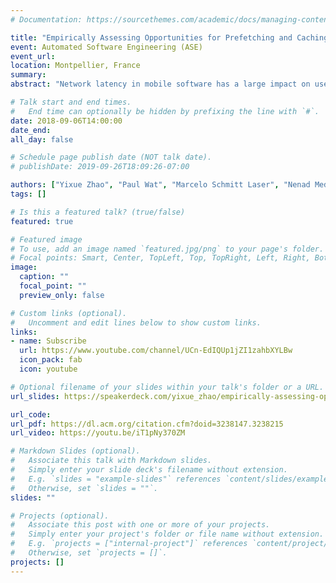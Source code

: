 ```yaml
---
# Documentation: https://sourcethemes.com/academic/docs/managing-content/

title: "Empirically Assessing Opportunities for Prefetching and Caching in Mobile Apps (ASE 2018)"
event: Automated Software Engineering (ASE)
event_url:
location: Montpellier, France
summary:
abstract: "Network latency in mobile software has a large impact on user experience, with potentially severe economic consequences. Prefetching and caching have been shown effective in reducing the latencies in browser-based systems. However, those techniques cannot be directly applied to the emerging domain of mobile apps because of the differences in network interactions. Moreover, there is a lack of research on prefetching and caching techniques that may be suitable for the mobile app domain, and it is not clear whether such techniques can be effective or whether they are even feasible. This paper takes the first step toward answering these questions by conducting a comprehensive study to understand the characteristics of HTTP requests in over 1,000 popular Android apps. Our work focuses on the prefetchability of requests using static program analysis techniques and cacheability of resulting responses. We find that there is a substantial opportunity to leverage prefetching and caching in mobile apps, but that suitable techniques must take into account the nature of apps’ network interactions and idiosyncrasies such as untrustworthy HTTP header information. Our observations provide guidelines for developers to utilize prefetching and caching schemes in app development, and motivate future research in this area"

# Talk start and end times.
#   End time can optionally be hidden by prefixing the line with `#`.
date: 2018-09-06T14:00:00
date_end: 
all_day: false

# Schedule page publish date (NOT talk date).
# publishDate: 2019-09-26T18:09:26-07:00

authors: ["Yixue Zhao", "Paul Wat", "Marcelo Schmitt Laser", "Nenad Medvidović"]
tags: []

# Is this a featured talk? (true/false)
featured: true

# Featured image
# To use, add an image named `featured.jpg/png` to your page's folder. 
# Focal points: Smart, Center, TopLeft, Top, TopRight, Left, Right, BottomLeft, Bottom, BottomRight.
image:
  caption: ""
  focal_point: ""
  preview_only: false

# Custom links (optional).
#   Uncomment and edit lines below to show custom links.
links:
- name: Subscribe
  url: https://www.youtube.com/channel/UCn-EdIQUp1jZI1zahbXYLBw
  icon_pack: fab
  icon: youtube

# Optional filename of your slides within your talk's folder or a URL.
url_slides: https://speakerdeck.com/yixue_zhao/empirically-assessing-opportunities-for-prefetching-and-caching-in-mobile-apps

url_code:
url_pdf: https://dl.acm.org/citation.cfm?doid=3238147.3238215
url_video: https://youtu.be/iT1pNy370ZM

# Markdown Slides (optional).
#   Associate this talk with Markdown slides.
#   Simply enter your slide deck's filename without extension.
#   E.g. `slides = "example-slides"` references `content/slides/example-slides.md`.
#   Otherwise, set `slides = ""`.
slides: ""

# Projects (optional).
#   Associate this post with one or more of your projects.
#   Simply enter your project's folder or file name without extension.
#   E.g. `projects = ["internal-project"]` references `content/project/deep-learning/index.md`.
#   Otherwise, set `projects = []`.
projects: []
---
```

